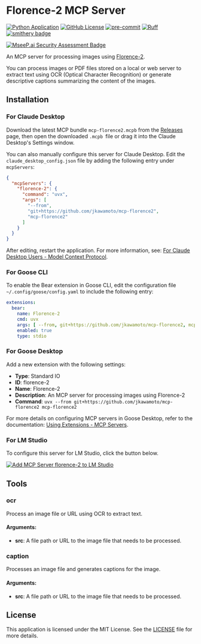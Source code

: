 # Florence-2 MCP Server

[![Python Application](https://github.com/jkawamoto/mcp-florence2/actions/workflows/python-app.yaml/badge.svg)](https://github.com/jkawamoto/mcp-florence2/actions/workflows/python-app.yaml)
[![GitHub License](https://img.shields.io/github/license/jkawamoto/mcp-florence2)](https://github.com/jkawamoto/mcp-florence2/blob/main/LICENSE)
[![pre-commit](https://img.shields.io/badge/pre--commit-enabled-brightgreen?logo=pre-commit)](https://github.com/pre-commit/pre-commit)
[![Ruff](https://img.shields.io/endpoint?url=https://raw.githubusercontent.com/astral-sh/ruff/main/assets/badge/v2.json)](https://github.com/astral-sh/ruff)
[![smithery badge](https://smithery.ai/badge/@jkawamoto/mcp-florence2)](https://smithery.ai/server/@jkawamoto/mcp-florence2)

[![MseeP.ai Security Assessment Badge](https://mseep.net/pr/jkawamoto-mcp-florence2-badge.png)](https://mseep.ai/app/jkawamoto-mcp-florence2)

An MCP server for processing images using [Florence-2](https://huggingface.co/microsoft/Florence-2-large).

You can process images or PDF files stored on a local or web server to extract text using OCR (Optical Character
Recognition) or generate descriptive captions summarizing the content of the images.

## Installation

### For Claude Desktop
Download the latest MCP bundle `mcp-florence2.mcpb` from
the [Releases](https://github.com/jkawamoto/mcp-florence2/releases) page,
then open the downloaded `.mcpb `file or drag it into the Claude Desktop's Settings window.

You can also manually configure this server for Claude Desktop.
Edit the `claude_desktop_config.json` file by adding the following entry under `mcpServers`:

```json
{
  "mcpServers": {
    "florence-2": {
      "command": "uvx",
      "args": [
        "--from",
        "git+https://github.com/jkawamoto/mcp-florence2",
        "mcp-florence2"
      ]
    }
  }
}
```

After editing, restart the application.
For more information,
see: [For Claude Desktop Users - Model Context Protocol](https://modelcontextprotocol.io/quickstart/user).

### For Goose CLI

To enable the Bear extension in Goose CLI,
edit the configuration file `~/.config/goose/config.yaml` to include the following entry:

```yaml
extensions:
  bear:
    name: Florence-2
    cmd: uvx
    args: [ --from, git+https://github.com/jkawamoto/mcp-florence2, mcp-florence2 ]
    enabled: true
    type: stdio
```

### For Goose Desktop

Add a new extension with the following settings:

- **Type**: Standard IO
- **ID**: florence-2
- **Name**: Florence-2
- **Description**: An MCP server for processing images using Florence-2
- **Command**: `uvx --from git+https://github.com/jkawamoto/mcp-florence2 mcp-florence2`

For more details on configuring MCP servers in Goose Desktop,
refer to the documentation:
[Using Extensions - MCP Servers](https://block.github.io/goose/docs/getting-started/using-extensions#mcp-servers).

### For LM Studio
To configure this server for LM Studio, click the button below.

[![Add MCP Server florence-2 to LM Studio](https://files.lmstudio.ai/deeplink/mcp-install-light.svg)](https://lmstudio.ai/install-mcp?name=florence-2&config=eyJjb21tYW5kIjoidXZ4IiwiYXJncyI6WyItLWZyb20iLCJnaXQraHR0cHM6Ly9naXRodWIuY29tL2prYXdhbW90by9tY3AtZmxvcmVuY2UyIiwibWNwLWZsb3JlbmNlMiJdfQ%3D%3D)

## Tools

### ocr

Process an image file or URL using OCR to extract text.

#### Arguments:

- **src**: A file path or URL to the image file that needs to be processed.

### caption

Processes an image file and generates captions for the image.

#### Arguments:

- **src**: A file path or URL to the image file that needs to be processed.

## License

This application is licensed under the MIT License. See the [LICENSE](LICENSE) file for more details.
